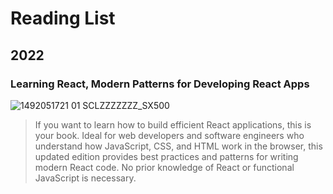 # Reading List

## 2022

### Learning React, Modern Patterns for Developing React Apps


![1492051721 01 _SCLZZZZZZZ_SX500_](https://user-images.githubusercontent.com/12537739/158022574-e9319870-0d39-4954-bf9f-c6c410deb770.jpg)

>If you want to learn how to build efficient React applications, this is your book. Ideal for web developers and software engineers who understand how JavaScript, CSS, and HTML work in the browser, this updated edition provides best practices and patterns for writing modern React code. No prior knowledge of React or functional JavaScript is necessary.
